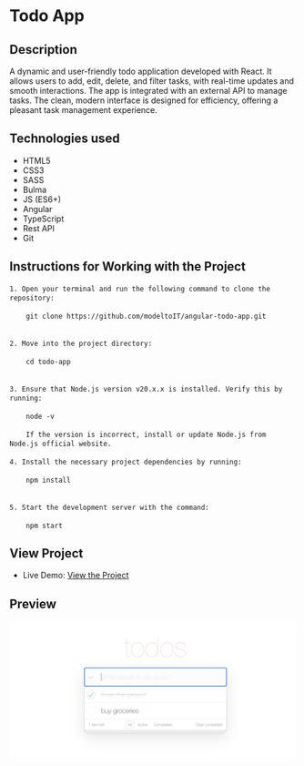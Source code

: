# Todo App

## Description
A dynamic and user-friendly todo application developed with React. It allows users to add, edit, delete, and filter tasks, with real-time updates and smooth interactions. The app is integrated with an external API to manage tasks. The clean, modern interface is designed for efficiency, offering a pleasant task management experience.

## Technologies used
* HTML5
* CSS3
* SASS
* Bulma
* JS (ES6+)
* Angular
* TypeScript
* Rest API
* Git

## Instructions for Working with the Project

	1. Open your terminal and run the following command to clone the repository:

        git clone https://github.com/modeltoIT/angular-todo-app.git


	2. Move into the project directory:
    
        cd todo-app


	3. Ensure that Node.js version v20.x.x is installed. Verify this by running:
        
        node -v
        
        If the version is incorrect, install or update Node.js from Node.js official website.

	4. Install the necessary project dependencies by running:
        
        npm install


	5. Start the development server with the command:

        npm start

## View Project

* Live Demo: [View the Project](https://modeltoit.github.io/angular-todo-app/)

## Preview

![Preview](./src/images/preview.png)
